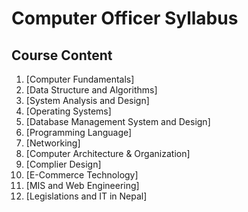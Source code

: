# Computer Officer Syllabus

## Course Content

1. [Computer Fundamentals]
2. [Data Structure and Algorithms]
3. [System Analysis and Design]
4. [Operating Systems]
5. [Database Management System and Design]
6. [Programming Language]
7. [Networking]
8. [Computer Architecture & Organization]
9. [Complier Design]
10. [E-Commerce Technology]
11. [MIS and Web Engineering]
12. [Legislations and IT in Nepal]
